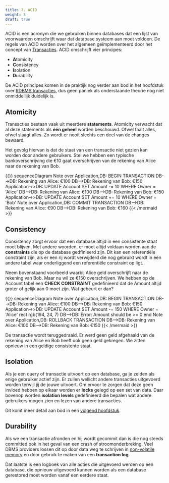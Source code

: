 ```yaml
---
title: 3. ACID
weight: 3
draft: true
---
```


ACID is een acronym die we gebruiken binnen databases dat een lijst van voorwaarden omschrijft waar dat database systeem aan moet voldoen. De regels van ACID worden over het algemeen geïmplementeerd door het concept van [Transacties](/transacties/basics). ACID omschrijft vier principes:

- **A**tomicity
- **C**onsistency
- **I**solation
- **D**urability

De ACID principes komen in de praktijk nog verder aan bod in het hoofdstuk over [RDBMS transacties](/transacties/), dus geen paniek als onderstaande theorie nog niet onmiddellijk duidelijk is. 

## Atomicity

Transacties bestaan vaak uit meerdere **statements**. Atomicity verwacht dat al deze statements als **één geheel** worden beschouwd. Ofwel faalt alles, ofwel slaagt alles. Zo wordt er nooit slechts een deel van de changes bewaard. 

Het gevolg hiervan is dat de staat van een transactie niet gezien kan worden door andere gebruikers. Stel we hebben een typische bankoverschrijving die €10 gaat overschrijven van de rekening van Alice naar de rekening van Bob. 

{{<mermaid align="left">}}
sequenceDiagram
    Note over Application,DB: BEGIN TRANSACTION
    DB-->DB: Rekening van Alice: €100
    DB-->DB: Rekening van Bob: €150
    Application->>DB: UPDATE Account SET Amount -= 10 WHERE Owner = 'Alice'
    DB-->DB: Rekening van Alice: €100
    DB-->DB: Rekening van Bob: €150
    Application->>DB: UPDATE Account SET Amount += 10 WHERE Owner = 'Bob'
    Note over Application,DB: COMMIT TRANSACTION
    DB-->DB: Rekening van Alice: €90
    DB-->DB: Rekening van Bob: €160
{{< /mermaid >}}

## Consistency

Consistency zorgt ervoor dat een database altijd in een consistente staat moet blijven. Met andere woorden, er moet altijd voldaan worden aan de **constraints** die op de database gedfinieerd zijn. Dit kan een referentiële constraint zijn, als er een rij wordt verwijderd die nog gebruikt wordt in een andere tabel waar onderliggend een referentiële constraint op ligt. 

Neem bovenstaand voorbeeld waarbij Alice geld overschrijft naar de rekening van Bob. Maar nu wil ze €150 overschrijven. We hebben op de Account tabel een **CHECK CONSTRAINT** gedefinieerd dat de Amount altijd groter of gelijk aan 0 moet zijn. Wat gebeurt er dan?

{{<mermaid align="left">}}
sequenceDiagram
    Note over Application,DB: BEGIN TRANSACTION
    DB-->DB: Rekening van Alice: €100
    DB-->DB: Rekening van Bob: €150
    Application->>DB: UPDATE Account SET Amount -= 150 WHERE Owner = 'Alice'
    rect rgb(194, 24, 7)
    DB-->DB: Error: Amount should be >= 0
    end
    Note over Application,DB: ROLLBACK TRANSACTION
    DB-->DB: Rekening van Alice: €100
    DB-->DB: Rekening van Bob: €150
{{< /mermaid >}}

De transactie wordt teruggedraaid. Er werd geen geld afgehaald van de rekening van Alice en Bob heeft ook geen geld gekregen. We zitten opnieuw in een geldige consistente staat.

## Isolation

Als je een query of transactie uitvoert op een database, ga je zelden als enige gebruiker actief zijn. Er zullen wellicht andere transacties uitgevoerd worden terwijl jij de jouwe uitvoert. Om ervoor te zorgen dat deze geen invloed hebben op elkaar worden er **locks** gelegd op een set van data. Daar bovenop worden **isolation levels** gedefinieerd die bepalen wat andere gebruikers mogen zien en lezen van andere transacties.

Dit komt meer detail aan bod in een [volgend hoofdstuk](/transacties/concurrency-control/#locking).

## Durability

Als we een transactie afronden en hij wordt gecommit dan is die nog steeds committed ook in het geval van een crash of stroomonderbreking. Veel DBMS providers lossen dit op door data weg te schrijven in [non-volatile memory](https://en.wikipedia.org/wiki/Non-volatile_memory) en door gebruik te maken van een **transaction log**. 

Dat laatste is een logboek van alle acties die uitgevoerd werden op een database, die opnieuw uitgevoerd kunnen worden als een database gerestored moet worden vanaf een eerdere staat.
